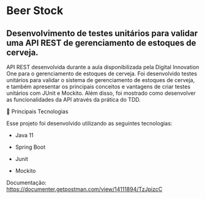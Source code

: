 # Beer Stock
## Desenvolvimento de testes unitários para validar uma API REST de gerenciamento de estoques de cerveja.

API REST desenvolvida durante a aula disponibilizada pela Digital Innovation One para o gerenciamento de estoques de cerveja. Foi desenvolvido testes unitários para validar 
o sistema de gerenciamento de estoques de cerveja, e também apresentar os principais conceitos e vantagens de criar testes unitários com JUnit e Mockito. 
Além disso, foi mostrado como desenvolver as funcionalidades da API através da prática do TDD.

🚀 Principais Tecnologias

Esse projeto foi desenvolvido utilizando as seguintes tecnologias:

- Java 11

- Spring Boot

- Junit

- Mockito

Documentação: https://documenter.getpostman.com/view/14111894/TzJpizcC
